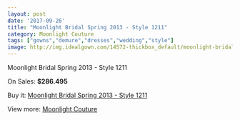 ```yaml
---
layout: post
date: '2017-09-26'
title: "Moonlight Bridal Spring 2013 - Style 1211"
category: Moonlight Couture
tags: ["gowns","demure","dresses","wedding","style"]
image: http://img.idealgown.com/14572-thickbox_default/moonlight-bridal-spring-2013-style-1211.jpg
---
```

Moonlight Bridal Spring 2013 - Style 1211

On Sales: **$286.495**
<a href="https://www.idealgown.com/en/moonlight-couture/5848-moonlight-bridal-spring-2013-style-1211.html"><amp-img layout="responsive" width="600" height="600" src="//img.idealgown.com/14572-thickbox_default/moonlight-bridal-spring-2013-style-1211.jpg" alt="Moonlight Bridal Spring 2013 - Style 1211 0" /></a>
<a href="https://www.idealgown.com/en/moonlight-couture/5848-moonlight-bridal-spring-2013-style-1211.html"><amp-img layout="responsive" width="600" height="600" src="//img.idealgown.com/14573-thickbox_default/moonlight-bridal-spring-2013-style-1211.jpg" alt="Moonlight Bridal Spring 2013 - Style 1211 1" /></a>

Buy it: [Moonlight Bridal Spring 2013 - Style 1211](https://www.idealgown.com/en/moonlight-couture/5848-moonlight-bridal-spring-2013-style-1211.html "Moonlight Bridal Spring 2013 - Style 1211")

View more: [Moonlight Couture](https://www.idealgown.com/en/87-moonlight-couture "Moonlight Couture")